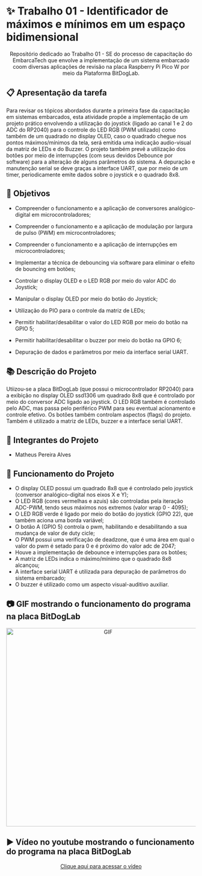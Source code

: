 # ✨ Trabalho 01 - Identificador de máximos e mínimos em um espaço bidimensional

<p align="center"> Repositório dedicado ao Trabalho 01 - SE do processo de capacitação do EmbarcaTech que envolve a implementação de um sistema embarcado coom diversas aplicações de revisão na placa Raspberry Pi Pico W por meio da Plataforma BitDogLab.</p>

## :clipboard: Apresentação da tarefa

Para revisar os tópicos abordados durante a primeira fase da capacitação em sistemas embarcados, esta atividade propõe a implementação de um projeto prático envolvendo a utilização do joystick (ligado ao canal 1 e 2 do ADC do RP2040) para o controle do LED RGB (PWM utilizado) como também de um quadrado no display OLED, caso o quadrado chegue nos pontos máximos/mínimos da tela, será emitida uma indicação audio-visual da matriz de LEDs e do Buzzer. O projeto também prevê a utilização dos botões por meio de interrupções (com seus devidos Debounce por software) para a alteração de alguns parâmetros do sistema. A depuração e manutenção serial se deve graças a interface UART, que por meio de um timer, periodicamente emite dados sobre o joystick e o quadrado 8x8.

## :dart: Objetivos

- Compreender o funcionamento e a aplicação de conversores analógico-digital em microcontroladores;

- Compreender o funcionamento e a aplicação de modulação por largura de pulso (PWM) em microcontroladores;

- Compreender o funcionamento e a aplicação de interrupções em microcontroladores;

- Implementar a técnica de debouncing via software para eliminar o efeito de bouncing em botões;

- Controlar o display OLED e o LED RGB por meio do valor ADC do Joystick;

- Manipular o display OLED por meio do botão do Joystick;

- Utilização do PIO para o controle da matriz de LEDs;

- Permitir habilitar/desabilitar o valor do LED RGB por meio do botão na GPIO 5;

- Permitir habilitar/desabilitar o buzzer por meio do botão na GPIO 6;

- Depuração de dados e parâmetros por meio da interface serial UART.

## :books: Descrição do Projeto

Utiizou-se a placa BitDogLab (que possui o microcontrolador RP2040) para a exibição no display OLED ssd1306 um quadrado 8x8 que é controlado por meio do conversor ADC ligado ao joystick. O LED RGB também é controlado pelo ADC, mas passa pelo periférico PWM para seu eventual acionamento e controle efetivo. Os botões também controlam aspectos (flags) do projeto. Também é utilizado a matriz de LEDs, buzzer e a interface serial UART.

## :walking: Integrantes do Projeto

- Matheus Pereira Alves

## :bookmark_tabs: Funcionamento do Projeto

- O display OLED possui um quadrado 8x8 que é controlado pelo joystick (conversor analógico-digital nos eixos X e Y);
- O LED RGB (cores vermelhas e azuis) são controladas pela iteração ADC-PWM, tendo seus máximos nos extremos (valor wrap 0 - 4095);
- O LED RGB verde é ligado por meio do botão do joystick (GPIO 22), que também aciona uma borda variável;
- O botão A (GPIO 5) controla o pwm, habilitando e desabilitando a sua mudança de valor de duty cicle;
- O PWM possui uma verificação de deadzone, que é uma área em qual o valor do pwm é setado para 0 e é próximo do valor adc de 2047;
- Houve a implementação de debounce e interrupções para os botões;
- A matriz de LEDs indica o máximo/mínimo que o quadrado 8x8 alcançou;
- A interface serial UART é utilizada para depuração de parâmetros do sistema embarcado;
- O buzzer é utilizado como um aspecto visual-auditivo auxiliar.

## :camera: GIF mostrando o funcionamento do programa na placa BitDogLab
<p align="center">
  <img src=".images/trabalho01.gif" alt="GIF" width="526px" />
</p>

## :arrow_forward: Vídeo no youtube mostrando o funcionamento do programa na placa BitDogLab

<p align="center">
    <a href="https://youtu.be/h9pF9yb3Rns">Clique aqui para acessar o vídeo</a>
</p>
